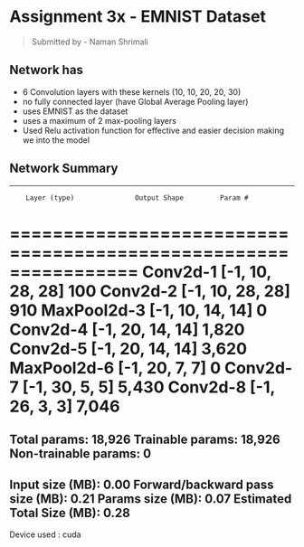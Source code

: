 # Assignment 3x - EMNIST Dataset
> Submitted by - Naman Shrimali

## Network has
   * 6 Convolution layers with these kernels (10, 10, 20, 20, 30)
   * no fully connected layer (have Global Average Pooling layer)
   * uses EMNIST as the dataset
   * uses a maximum of 2 max-pooling layers
   * Used Relu activation function for effective and easier decision making we into the model
   
## Network Summary

----------------------------------------------------------------
        Layer (type)               Output Shape         Param #
================================================================
            Conv2d-1           [-1, 10, 28, 28]             100
            Conv2d-2           [-1, 10, 28, 28]             910
         MaxPool2d-3           [-1, 10, 14, 14]               0
            Conv2d-4           [-1, 20, 14, 14]           1,820
            Conv2d-5           [-1, 20, 14, 14]           3,620
         MaxPool2d-6             [-1, 20, 7, 7]               0
            Conv2d-7             [-1, 30, 5, 5]           5,430
            Conv2d-8             [-1, 26, 3, 3]           7,046
================================================================
Total params: 18,926
Trainable params: 18,926
Non-trainable params: 0
----------------------------------------------------------------
Input size (MB): 0.00
Forward/backward pass size (MB): 0.21
Params size (MB): 0.07
Estimated Total Size (MB): 0.28
----------------------------------------------------------------
Device used : cuda
